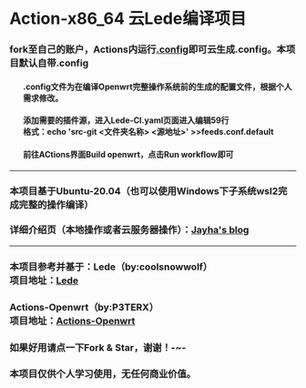 <!DOCTYPE html>
<html lang="en">
<head>
</head>
<body>
    <h1>Action-x86_64 云Lede编译项目</h1>
    <h3>fork至自己的账户，Actions内运行<u>.config</u>即可云生成.config。本项目默认自带.config</h3>
    <ul>
    <h4>.config文件为在编译Openwrt完整操作系统前的生成的配置文件，根据个人需求修改。</h4>
    <h4>添加需要的插件源，进入Lede-CI.yaml页面进入编辑59行<br />格式：echo 'src-git <文件夹名称>  <源地址>' >>feeds.conf.default</h4>
    <h4>前往ACtions界面Build openwrt，点击Run workflow即可</h4>
    </ul>
    <hr size="2px" color="black"/>
    <h3>本项目基于Ubuntu-20.04（也可以使用Windows下子系统wsl2完成完整的操作编译）
    <br /><br />详细介绍页（本地操作或者云服务器操作）：<a href="http://blog.jayha.top">Jayha's blog</a></h3>
    <hr size="2px" color="black"/>
    <h3>本项目参考并基于：Lede（by:coolsnowwolf）
        <br />项目地址：<a href="https://github.com/coolsnowwolf/lede">Lede</a></h3>
    <h3>Actions-Openwrt（by:P3TERX）
        <br />项目地址：<a href="https://github.com/P3TERX/Actions-OpenWrt">Actions-Openwrt</a></h3>
    <h3>如果好用请点一下Fork & Star，谢谢！-~-</h3>
    <h3>本项目仅供个人学习使用，无任何商业价值。</h3>
</body>
</html>